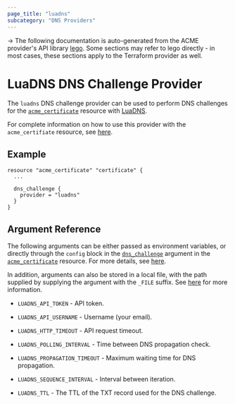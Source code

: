 ```yaml
---
page_title: "luadns"
subcategory: "DNS Providers"
---
```


-> The following documentation is auto-generated from the ACME
provider's API library [lego](https://go-acme.github.io/lego/).  Some
sections may refer to lego directly - in most cases, these sections
apply to the Terraform provider as well.

# LuaDNS DNS Challenge Provider

The `luadns` DNS challenge provider can be used to perform DNS challenges for
the [`acme_certificate`][resource-acme-certificate] resource with
[LuaDNS](https://luadns.com).

[resource-acme-certificate]: ../resources/certificate.md

For complete information on how to use this provider with the `acme_certifiate`
resource, see [here][resource-acme-certificate-dns-challenges].

[resource-acme-certificate-dns-challenges]: ../resources/certificate.md#using-dns-challenges

## Example

```hcl
resource "acme_certificate" "certificate" {
  ...

  dns_challenge {
    provider = "luadns"
  }
}
```
## Argument Reference

The following arguments can be either passed as environment variables, or
directly through the `config` block in the
[`dns_challenge`][resource-acme-certificate-dns-challenge-arg] argument in the
[`acme_certificate`][resource-acme-certificate] resource. For more details, see
[here][resource-acme-certificate-dns-challenges].

[resource-acme-certificate-dns-challenge-arg]: ../resources/certificate.md#dns_challenge

In addition, arguments can also be stored in a local file, with the path
supplied by supplying the argument with the `_FILE` suffix. See
[here][acme-certificate-file-arg-example] for more information.

[acme-certificate-file-arg-example]: ../resources/certificate.md#using-variable-files-for-provider-arguments

* `LUADNS_API_TOKEN` - API token.
* `LUADNS_API_USERNAME` - Username (your email).

* `LUADNS_HTTP_TIMEOUT` - API request timeout.
* `LUADNS_POLLING_INTERVAL` - Time between DNS propagation check.
* `LUADNS_PROPAGATION_TIMEOUT` - Maximum waiting time for DNS propagation.
* `LUADNS_SEQUENCE_INTERVAL` - Interval between iteration.
* `LUADNS_TTL` - The TTL of the TXT record used for the DNS challenge.


